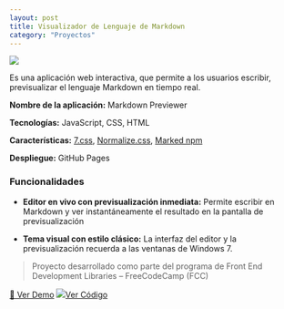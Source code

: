 ```yaml
---
layout: post
title: Visualizador de Lenguaje de Markdown
category: "Proyectos"
---
```

<img class="single-project-img" src="../assets/images/projects/markdown-previewer.webp">

Es una aplicación web interactiva, que permite a los usuarios escribir, previsualizar el lenguaje Markdown en tiempo real.

**Nombre de la aplicación:** Markdown Previewer

**Tecnologías:** JavaScript, CSS, HTML

**Características:** [7.css](https://khang-nd.github.io/7.css/), [Normalize.css](https://necolas.github.io/normalize.css/), [Marked npm](https://www.npmjs.com/package/marked)

**Despliegue:** GitHub Pages

### Funcionalidades

- **Editor en vivo con previsualización inmediata:**
Permite escribir en Markdown y ver instantáneamente el resultado en la pantalla de previsualización

- **Tema visual con estilo clásico:**
La interfaz del editor y la previsualización recuerda a las ventanas de Windows 7.

>  Proyecto desarrollado como parte del programa de Front End Development Libraries – FreeCodeCamp (FCC)

<div class="inside-page__btn-container">
  <a href="https://nattdev.github.io/markdown-previewer/" class="inside-page__btn">🔗 Ver Demo</a>
  <a href="https://github.com/nattdev/markdown-previewer" class="inside-page__btn">
    <img src="../assets/images/technologies/github-icon.svg" />Ver Código
  </a>
</div>
